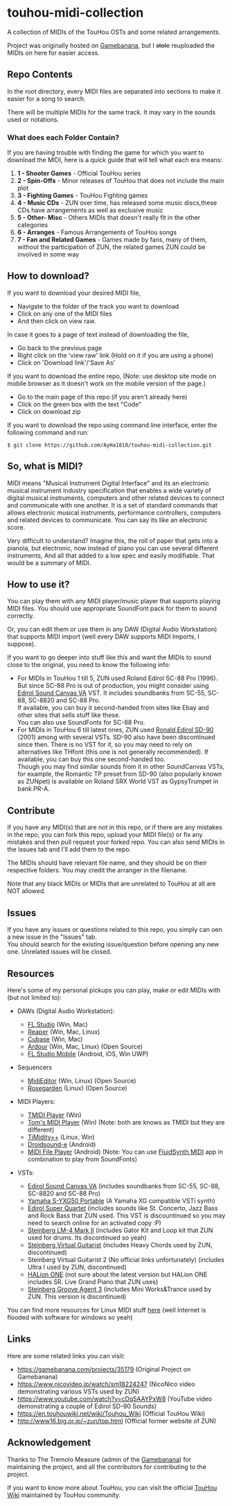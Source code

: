 # touhou-midi-collection
A collection of MIDIs of the TouHou OSTs and some related arrangements.

Project was originally hosted on [Gamebanana](https://gamebanana.com/projects/35179), but I ~~stole~~ reuploaded the MIDIs on here for easier access.

## Repo Contents
In the root directory, every MIDI files are separated into sections to make it easier for a song to search.

There will be multiple MIDIs for the same track. It may vary in the sounds used or notations.

### What does each Folder Contain?
If you are having trouble with finding the game for which you want to download the MIDI, here is a quick guide that will tell what each era means:
  1. **1 - Shooter Games** - Official TouHou series
  2. **2 - Spin-Offs** - Minor releases of TouHou that does not include the main plot
  3. **3 - Fighting Games** - TouHou Fighting games
  4. **4 - Music CDs** - ZUN over time, has released some music discs,these CDs have arrangements as well as exclusive music
  5. **5 - Other- Misc** - Others MIDIs that doesn\'t really fit in the other categories
  6. **6 - Arranges** - Famous Arrangements of TouHou songs
  7. **7 - Fan and Related Games** - Games made by fans, many of them, without the participation of ZUN, the related games ZUN could be involved in some way

## How to download?
If you want to download your desired MIDI file,
  - Navigate to the folder of the track you want to download
  - Click on any one of the MIDI files
  - And then click on view raw.

In case it goes to a page of text instead of downloading the file,
  - Go back to the previous page
  - Right click on the 'view raw' link (Hold on it if you are using a phone)
  - Click on 'Download link'/'Save As'

If you want to download the entire repo, (Note: use desktop site mode on mobile browser as it doesn't work on the mobile version of the page.)
  - Go to the main page of this repo (if you aren't already here)
  - Click on the green box with the text "Code"
  - Click on download zip

If you want to download the repo using command line interface, enter the following command and run:
```
$ git clone https://github.com/AyHa1810/touhou-midi-collection.git
```

## So, what is MIDI?
MIDI means "Musical Instrument Digital Interface" and its an electronic musical instrument industry specification that enables a wide variety of digital musical instruments, computers and other related devices to connect and communicate with one another. It is a set of standard commands that allows electronic musical instruments, performance controllers, computers and related devices to communicate. You can say its like an electronic score.

Very difficult to understand? Imagine this, the roll of paper that gets into a pianola, but electronic, now instead of piano you can use several different instruments, And all that added to a low spec and easily modifiable. That would be a summary of MIDI.

## How to use it?
You can play them with any MIDI player/music player that supports playing MIDI files. You should use appropriate SoundFont pack for them to sound correctly.

Or, you can edit them or use them in any DAW (Digital Audio Workstation) that supports MIDI import (well every DAW supports MIDI Imports, I suppose).

If you want to go deeper into stuff like this and want the MIDIs to sound close to the original, you need to know the following info:
  - For MIDIs in TouHou 1 till 5, ZUN used Roland Edirol SC-88 Pro (1996). But since SC-88 Pro is out of production, you might consider using [Edirol Sound Canvas VA](https://www.roland.com/us/products/rc_sound_canvas_va/) VST. It includes soundbanks from SC-55, SC-88, SC-8820 and SC-88 Pro. \
  If available, you can buy it second-handed from sites like Ebay and other sites that sells stuff like these. \
  You can also use SoundFonts for SC-88 Pro.
  - For MIDIs in TouHou 6 till latest ones, ZUN used [Ronald Edirol SD-90](https://www.roland.com/global/products/sd-90/) (2001) among with several VSTs. SD-90 also have been discontinued since then. There is no VST for it, so you may need to rely on alternatives like THfont (this one is not generally recommended). If available, you can buy this one second-handed too. \
  Though you may find similar sounds from it in other SoundCanvas VSTs, for example, the Romantic TP preset from SD-90 (also popularly known as ZUNpet) is available on Roland SRX World VST as GypsyTrumpet in bank PR-A.


## Contribute
If you have any MIDI(s) that are not in this repo, or if there are any mistakes in the repo, you can fork this repo, upload your MIDI file(s) or fix any mistakes and then pull request your forked repo. You can also send MIDIs in the Issues tab and I'll add them to the repo.

The MIDIs should have relevant file name, and they should be on their respective folders. You may credit the arranger in the filename.

Note that any black MIDIs or MIDIs that are unrelated to TouHou at all are NOT allowed.

## Issues
If you have any issues or questions related to this repo, you simply can oen a new issue in the "Issues" tab. \
You should search for the existing issue/question before opening any new one. Unrelated issues will be closed.

## Resources
Here's some of my personal pickups you can play, make or edit MIDIs with (but not limited to):

- DAWs (Digital Audio Workstation):
  - [FL Studio](https://www.image-line.com/) (Win, Mac)
  - [Reaper](https://www.reaper.fm/) (Win, Mac, Linux)
  - [Cubase](https://www.steinberg.net/cubase/) (Win, Mac)
  - [Ardour](https://ardour.org/) (Win, Mac, Linux) (Open Source)
  - [FL Studio Mobile](https://www.image-line.com/fl-studio-mobile/) (Android, iOS, Win UWP)

- Sequencers
  - [MidiEditor](http://www.midieditor.org/) (Win, Linux) (Open Source)
  - [Rosegarden](http://www.rosegardenmusic.com/) (Linux) (Open Source)

- MIDI Players:
  - [TMIDI Player](https://blackmidi.fandom.com/wiki/Software:TMIDI_Player) (Win)
  - [Tom's MIDI Player](https://www.grandgent.com/tom/projects/tmidi/) (Win) (Note: both are knows as TMIDI but they are different)
  - [TiMidity++](http://timidity.sourceforge.net/) (Linux, Win)
  - [Droidsound-e](https://droidsound-e.web.app/) (Android)
  - [MIDI File Player](https://play.google.com/store/apps/details?id=net.volcanomobile.midifileplayer) (Android) (Note: You can use [FluidSynth MIDI](https://play.google.com/store/apps/details?id=net.volcanomobile.fluidsynthmidi) app in combination to play from SoundFonts)

- VSTs:
  - [Edirol Sound Canvas VA](https://www.roland.com/us/products/rc_sound_canvas_va/) (includes soundbanks from SC-55, SC-88, SC-8820 and SC-88 Pro)
  - [Yamaha S-YXG50 Portable](https://archive.org/details/yamaha_syxg50_vsti) (A Yamaha XG compatible VSTi synth)
  - [Edirol Super Quartet](https://www.roland.com/global/products/hq_super_quartet/) (includes sounds like St. Concerto, Jazz Bass and Rock Bass that ZUN used. This VST is discountinued so you may need to search online for an activated copy :P)
  - [Steinberg LM-4 Mark II](https://www.kvraudio.com/product/lm_4_markii_by_steinberg) (includes Gator Kit and Loop kit that ZUN used for drums. Its discontinued so yeah)
  - [Steinberg Virtual Guitarist](https://www.kvraudio.com/product/virtual-guitarist-by-steinberg) (includes Heavy Chords used by ZUN, discontinued)
  - Steinberg Virtual Guitarist 2 (No official links unfortunately) (includes Ultra I used by ZUN, discontinued)
  - [HALion ONE](https://www.steinberg.net/vst-instruments/halion/) (not sure about the latest version but HALion ONE includes SR. Live Grand Piano that ZUN uses)
  - [Steinberg Groove Agent 3](https://www.kvraudio.com/product/groove-agent-3-by-steinberg) (includes Mini Works&Trance used by ZUN. This version is discontinued)

You can find more resources for Linux MIDI stuff [here](http://linux-sound.org/midi.html) (well Internet is flooded with software for windows so yeah)


## Links
Here are some related links you can visit:
  - https://gamebanana.com/projects/35179 (Original Project on Gamebanana)
  - https://www.nicovideo.jp/watch/sm18224247 (NicoNico video demonstrating various VSTs used by ZUN)
  - https://www.youtube.com/watch?v=cDq5AAYPxW8 (YouTube video demonstrating a couple of Edirol SD-90 Sounds)
  - https://en.touhouwiki.net/wiki/Touhou_Wiki (Official TouHou Wiki)
  - http://www16.big.or.jp/~zun/top.html (Official former website of ZUN)

## Acknowledgement 
Thanks to The Tremolo Measure (admin of the [Gamebanana](https://gamebanana.com/projects/35179)) for maintaining the project, and all the contributors for contributing to the project.

If you want to know more about TouHou, you can visit the official [TouHou Wiki](https://en.touhouwiki.net/wiki/Touhou_Wiki) maintained by TouHou community.
